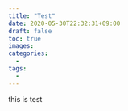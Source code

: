 ```yaml
---
title: "Test"
date: 2020-05-30T22:32:31+09:00
draft: false
toc: true
images:
categories:
  -
tags:
  -
---
```


this is test

